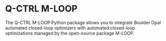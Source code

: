 # Q-CTRL M-LOOP

The Q-CTRL M-LOOP Python package allows you to integrate Boulder Opal
automated closed-loop optimizers with automated closed-loop optimizations
managed by the open-source package M-LOOP.
